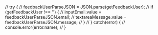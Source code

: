 // try {
//     feedbackUserParseJSON = JSON.parse(getFeedbackUser);
//     if (getFeedbackUser !== '') {
//         inputEmail.value = feedbackUserParseJSON.email;
//         textareaMessage.value = feedbackUserParseJSON.message;
//     }
// } catch(error) {
//     console.error(error.name);
// }